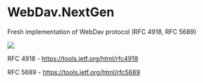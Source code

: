 # WebDav.NextGen
Fresh implementation of WebDav protocol (RFC 4918, RFC 5689)

![](https://github.com/KatameJuu/WebDav.NextGen/actions/workflows/dotnet.yml/badge.svg)

RFC 4918 - https://tools.ietf.org/html/rfc4918

RFC 5689 - https://tools.ietf.org/html/rfc5689
